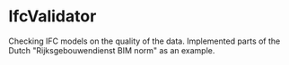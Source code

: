 IfcValidator
==========

Checking IFC models on the quality of the data.
Implemented parts of the Dutch "Rijksgebouwendienst BIM norm" as an example.
